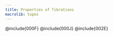 ```yaml
---
title: Properties of fibrations
macrolib: topos
---
```


@include{000F}
@include{000J}
@include{002E}
